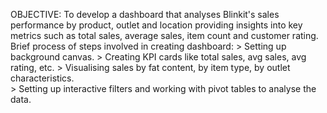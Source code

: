 OBJECTIVE: To develop a dashboard that analyses Blinkit's sales performance by product, outlet and location providing insights into key metrics such as total sales, average sales, item count and customer rating.
Brief process of steps involved in creating dashboard:   > Setting up background canvas.
                                                         > Creating KPI cards like total sales, avg sales, avg rating, etc.
                                                         > Visualising sales by fat content, by item type, by outlet characteristics.  
                                                         > Setting up interactive filters and working with pivot tables to analyse the data.
